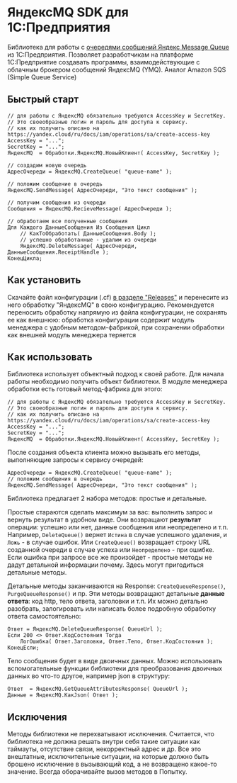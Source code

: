 # ЯндексMQ SDK для 1С:Предприятия

Библиотека для работы с [очередями сообщений Яндекс Message Queue](https://yandex.cloud/ru/services/message-queue) из 1С:Предприятия. 
Позволяет разработчикам на платформе 1С:Предприятие создавать программы, взаимодействующие с облачным брокером сообщений ЯндексMQ (YMQ).
Аналог Amazon SQS (Simple Queue Service)

## Быстрый старт

```bsl
// для работы с ЯндексMQ обязательно требуются AccessKey и SecretKey.
// Это своеобразные логин и пароль для доступа к сервису.
// как их получить описано на https://yandex.cloud/ru/docs/iam/operations/sa/create-access-key
AccessKey = "...";
SecretKey = "...";
ЯндексMQ  = Обработки.ЯндексMQ.НовыйКлиент( AccessKey, SecretKey );

// создадим новую очередь
АдресОчереди = ЯндексMQ.CreateQueue( "queue-name" );

// положим сообщение в очередь
ЯндексMQ.SendMessage( АдресОчереди, "Это текст сообщения" );

// получим сообщения из очереди
Сообщения = ЯндексMQ.RecieveMessage( АдресОчереди );

// обработаем все полученные сообщения
Для Каждого ДанныеСообщения Из Сообщения Цикл
    // КакТоОбработать( ДанныеСообщения.Body );
    // успешно обработанные - удалим из очереди
    ЯндексMQ.DeleteMessage( АдресОчереди, ДанныеСообщения.ReceiptHandle );
КонецЦикла;
```
## Как установить

Скачайте файл конфигурации (.cf) [в разделе "Releases"](https://github.com/leemuar/yandexmq-sdk-1c/releases) и перенесите из него обработку "ЯндексMQ" в свою конфигурацию.
Рекомендуется переносить обработку напрямую из файла конфигурации, не сохранять ее как внешнюю: обработка конфигурации содержит модуль менеджера с удобным методом-фабрикой, при сохранении обработки как внешней  модуль менеджера теряется

## Как использовать

Библиотека использует объектный подход к своей работе. Для начала работы необходимо получить объект библиотеки. В модуле менеджера обработки есть готовый метод-фабрика для этого:

```bsl
// для работы с ЯндексMQ обязательно требуются AccessKey и SecretKey.
// Это своеобразные логин и пароль для доступа к сервису.
// как их получить описано на https://yandex.cloud/ru/docs/iam/operations/sa/create-access-key
AccessKey = "...";
SecretKey = "...";
ЯндексMQ  = Обработки.ЯндексMQ.НовыйКлиент( AccessKey, SecretKey );
```

После создания объекта клиента можно вызывать его методы, выполняющие запросы к сервису очередей:

```bsl
АдресОчереди = ЯндексMQ.CreateQueue( "queue-name" );
// положим сообщения в очередь
ЯндексMQ.SendMessage( АдресОчереди, "Это текст сообщения" );
```

Библиотека предлагает 2 набора методов: простые и детальные. 

Простые стараются сделать максимум за вас: выполнить запрос и вернуть результат в удобном виде. Они возвращают **результат** операции: успешно или нет, данные сообщения или неопределено и т.п. Например, `DeleteQueue()` вернет `Истина` в случае успешного удаления, и `Ложь` - в случае ошибок. Или `CreateQueue()` возвращает строку URL созданной очереди в случае успеха или `Неопределено` - при ошибке. Если ошибка при запросе все же произойдет - простые методы не дадут детальной информации почему. Здесь могут пригодиться детальные методы.

Детальные методы заканчиваются на Response: `CreateQueueResponse()`, `PurgeQueueResponse()` и пр. Эти методы возвращают детальные **данные ответа**: код http, тело ответа, заголовки и т.п. Их можно детально разобрать, залогировать или написать более подробную обработку ответа самостоятельно:

```bsl
Ответ = ЯндексMQ.DeleteQueueResponse( QueueUrl );
Если 200 <> Ответ.КодСостояния Тогда
    ЛогОшибка( Ответ.Заголовки, Ответ.Тело, Ответ.КодСостояния );
КонецЕсли;
```

Тело сообщения будет в виде двоичных данных. Можно использовать вспомогательные функции библиотеки для преобразования двоичных данных во что-то другое, например json в структуру:

```bsl
Ответ  = ЯндексMQ.GetQueueAttributesResponse( QueueUrl );
Данные = ЯндексMQ.КакJson( Ответ );
```

## Исключения

Методы библиотеки не перехватывают исключения. Считается, что библиотека не должна решать внутри себя такие ситуации как таймауты, отсутствие связи, некорректный адрес и др. Все это внештатные, исключительные ситуации, на которые должно быть брошено исключение в вызывающий код, а не возвращено какое-то значение. Всегда оборачивайте вызов методов в Попытку.
